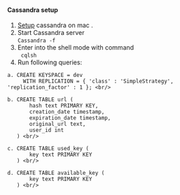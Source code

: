 #### Cassandra setup

1. [Setup](https://www.javatpoint.com/how-to-install-cassandra-on-mac) cassandra on mac .
2. Start Cassandra server </br>
`` Cassandra -f ``
3. Enter into the shell mode with command</br>
`` cqlsh``
4. Run following queries:

````
a. CREATE KEYSPACE = dev
     WITH REPLICATION = { 'class' : 'SimpleStrategy', 'replication_factor' : 1 }; <br/>
     
b. CREATE TABLE url (
       hash text PRIMARY KEY,
       creation_date timestamp,
       expiration_date timestamp,
       original_url text,
       user_id int
   ) <br/>
   
c. CREATE TABLE used_key (
       key text PRIMARY KEY
   ) <br/>
   
d. CREATE TABLE available_key (
       key text PRIMARY KEY
   ) <br/> 
   
  